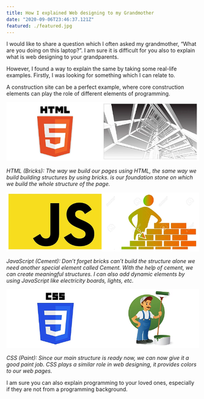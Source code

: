 ```yaml
---
title: How I explained Web designing to my Grandmother
date: "2020-09-06T23:46:37.121Z"
featured: ./featured.jpg
---
```

I would like to share a question which I often asked my grandmother, “What are you doing on this laptop?”. I am sure it is difficult for you also to explain what is web designing to your grandparents.

However, I found a way to explain the same by taking some real-life examples. Firstly, I was looking for something which I can relate to.

A construction site can be a perfect example, where core construction elements can play the role of different elements of programming.


![html](./html.png)

*HTML (Bricks): The way we build our pages using HTML, the same way we build building structures by using bricks. <html> is our foundation stone on which we build the whole structure of the page.*


![js](./js.png)

*JavaScript (Cement): Don’t forget bricks can’t build the structure alone we need another special element called Cement. With the help of cement, we can create meaningful structures. I can also add dynamic elements by using JavaScript like electricity boards, lights, etc.*


![css](./css.png)

*CSS (Paint): Since our main structure is ready now, we can now give it a good paint job. CSS plays a similar role in web designing, it provides colors to our web pages.*

I am sure you can also explain programming to your loved ones, especially if they are not from a programming background.